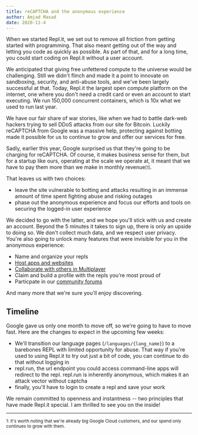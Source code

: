 ```yaml
---
title: reCAPTCHA and the anonymous experience 
author: Amjad Masad
date: 2020-11-4
---
```


When we started Repl.it, we set out to remove all friction from getting started with programming. That also meant getting out of the way and letting you code as quickly as possible. As part of that, and for a long time, you could start coding on Repl.it without a user account. 

We anticipated that giving free unfettered compute to the universe would be challenging. Still we didn't flinch and made it a point to innovate on sandboxing, security, and anti-abuse tools, and we've been largely successful at that. Today, Repl.it the largest open compute platform on the internet, one where you don't need a credit card or even an account to start executing. We run 150,000 concurrent containers, which is 10x what we used to run last year.

We have our fair share of war stories, like when we had to battle dark-web hackers trying to sell DDoS attacks from our site for Bitcoin. Luckily reCAPTCHA from Google was a massive help, protecting against botting made it possible for us to continue to grow and offer our services for free.

Sadly, earlier this year, Google surprised us that they're going to be charging for reCAPTCHA. Of course, it makes business sense for them, but for a startup like ours, operating at the scale we operate at, it meant that we have to pay them more than we make in monthly revenue<small>[1]</small>.

That leaves us with two choices:

- leave the site vulnerable to botting and attacks resulting in an immense amount of time spent fighting abuse and risking outages
- phase out the anonymous experience and focus our efforts and tools on securing the logged-in user experience

We decided to go with the latter, and we hope you'll stick with us and create an account. Beyond the 5 minutes it takes to sign up, there is only an upside to doing so. We don't collect much data, and we respect user privacy. You're also going to unlock many features that were invisible for you in the anonymous experience:

- Name and organize your repls
- [Host apps and websites](https://repl.it/site/hosting)
- [Collaborate with others in Multiplayer](https://repl.it/site/multiplayer)
- Claim and build a profile with the repls you're most proud of
- Particpate in our [community forums](https://repl.it/site/community)

And many more that we're sure you'll enjoy discovering.

## Timeline

Google gave us only one month to move off, so we're going to have to move fast. Here are the changes to expect in the upcoming few weeks: 

- We'll transition our language pages (`/languages/{lang_name}`) to a barebones REPL with limited opportunity for abuse. That way if you're used to using Repl.it to try out just a bit of code, you can continue to do that without logging in
- repl.run, the url endpoint you could access command-line apps will redirect to the repl. repl.run is inherently anonymous, which makes it an attack vector without captcha
- finally, you'll have to login to create a repl and save your work

We remain committed to openness and instantness -- two principles that have made Repl.it special. I am thrilled to see you on the inside!

-----
<small>1: it's worth noting that we're already big Google Cloud customers, and our spend only continues to grow with them. </small>